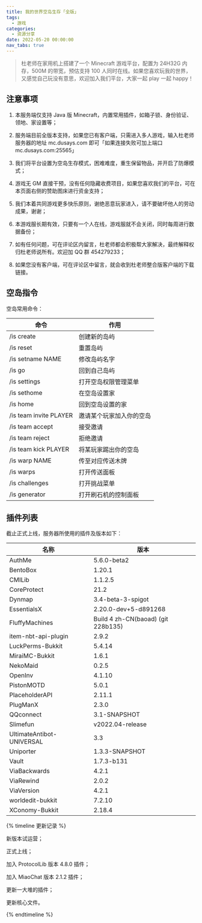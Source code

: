 ```yaml
---
title: 我的世界空岛生存「全版」
tags:
  - 游戏
categories:
  - 资源分享
date: 2022-05-20 00:00:00
nav_tabs: true
---
```


> 杜老师在家用机上搭建了一个 Minecraft 游戏平台，配置为 24H32G 内存，500M 的带宽，预估支持 100 人同时在线。如果您喜欢玩我的世界，又感觉自己玩没有意思，欢迎加入我们平台，大家一起 play 一起 happy！

<!-- more -->

## 注意事项

1. 本服务端仅支持 Java 版 Minecraft，内置常用插件，如箱子锁、身份验证、领地、家设置等；

2. 服务端目前全版本支持，如果您已有客户端，只需进入多人游戏，输入杜老师服务器的地址 mc.dusays.com 即可「如果连接失败可加上端口 mc.dusays.com:25565」

3. 我们将平台设置为空岛生存模式，困难难度，重生保留物品，并开启了防爆模式；

4. 游戏无 GM 直接干预，没有任何隐藏收费项目，如果您喜欢我们的平台，可在本页面右侧的赞助图床进行资金支持；

5. 我们本着共同游戏更多快乐原则，谢绝恶意玩家进入，请不要破坏他人的劳动成果，谢谢；

6. 本游戏服长期有效，只要有一个人在线，游戏服就不会关闭，同时每周进行数据备份；

7. 如有任何问题，可在评论区内留言，杜老师都会积极帮大家解决，最终解释权归杜老师说所有。欢迎加 QQ 群 454279233；

8. 如果您没有客户端，可在评论区中留言，就会收到杜老师整合版客户端的下载链接。

## 空岛指令

空岛常用命令：

| 命令 | 作用 |
| - | - |
| /is create | 创建新的岛屿 |
| /is reset | 重置岛屿 |
| /is setname NAME | 修改岛屿名字 |
| /is go | 回到自己岛屿 |
| /is settings | 打开空岛权限管理菜单 |
| /is sethome | 在空岛设置家 |
| /is home | 回到空岛设置的家 |
| /is team invite PLAYER | 邀请某个玩家加入你的空岛 |
| /is team accept | 接受邀请 |
| /is team reject | 拒绝邀请 |
| /is team kick PLAYER | 将某玩家踢出你的空岛 |
| /is warp NAME | 传至对应传送木牌 |
| /is warps | 打开传送面板 |
| /is challenges | 打开挑战菜单 |
| /is generator | 打开刷石机的控制面板 |

## 插件列表

截止正式上线，服务器所使用的插件及版本如下：

| 名称 | 版本 |
| - | - |
| AuthMe | 5.6.0-beta2 |
| BentoBox | 1.20.1 |
| CMILib | 1.1.2.5 |
| CoreProtect | 21.2 |
| Dynmap | 3.4-beta-3-spigot |
| EssentialsX | 2.20.0-dev+5-d891268 |
| FluffyMachines | Build 4 zh-CN(baoad) (git 228b135) |
| item-nbt-api-plugin | 2.9.2 |
| LuckPerms-Bukkit | 5.4.14 |
| MiraiMC-Bukkit | 1.6.1 |
| NekoMaid | 0.2.5 |
| OpenInv | 4.1.10 |
| PistonMOTD | 5.0.1 |
| PlaceholderAPI | 2.11.1 |
| PlugManX | 2.3.0 |
| QQconnect | 3.1-SNAPSHOT |
| Slimefun | v2022.04-release |
| UltimateAntibot-UNIVERSAL | 3.3 |
| Uniporter | 1.3.3-SNAPSHOT |
| Vault | 1.7.3-b131 |
| ViaBackwards | 4.2.1 |
| ViaRewind | 2.0.2 |
| ViaVersion | 4.2.1 |
| worldedit-bukkit | 7.2.10 |
| XConomy-Bukkit | 2.18.4 |

{% timeline 更新记录 %}

<!-- node 2022 年 05 月 14 日 -->

新版本试运营；

<!-- node 2022 年 05 月 16 日 -->

正式上线；

<!-- node 2022 年 05 月 18 日 -->

加入 ProtocolLib 版本 4.8.0 插件；

<!-- node 2022 年 05 月 20 日 -->

加入 MiaoChat 版本 2.1.2 插件；

<!-- node 2022 年 06 月 18 日 -->

更新一大堆的插件；

<!-- node 2022 年 06 月 20 日 -->

更新核心文件。

{% endtimeline %}
